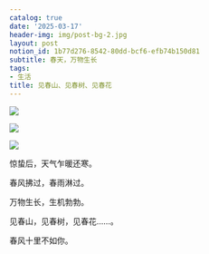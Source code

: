 ```yaml
---
catalog: true
date: '2025-03-17'
header-img: img/post-bg-2.jpg
layout: post
notion_id: 1b77d276-8542-80dd-bcf6-efb74b150d81
subtitle: 春天，万物生长
tags:
- 生活
title: 见春山、见春树、见春花
---
```


![](https://ajiao.eu.org/img/in-post/f258b60cffbbdb4911a6289bd118b45b.png)


![](https://ajiao.eu.org/img/in-post/27ae89014d127e0e5a682e06a761486c.png)


![](https://ajiao.eu.org/img/in-post/668232d160d4f269ff44b584fe7a24f6.png)


惊蛰后，天气乍暖还寒。


春风拂过，春雨淋过。


万物生长，生机勃勃。


见春山，见春树，见春花……。


春风十里不如你。